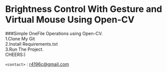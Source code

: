 # Brightness Control With Gesture and Virtual Mouse Using Open-CV

###Simple OneFile Operations using Open-CV.<br>
1.Clone My Git<br>
2.Install Requirements.txt<br>
3.Run The Project.<br>
CHEERS:)

`<contact>` : r4196c@gmail.com